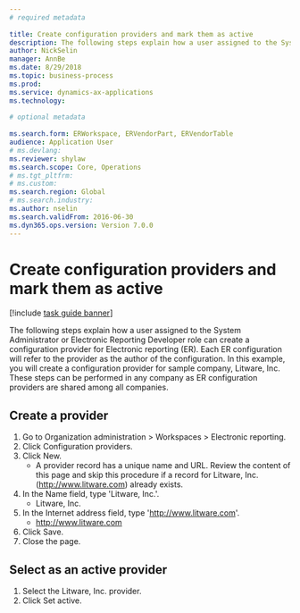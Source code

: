 ```yaml
--- 
# required metadata 
 
title: Create configuration providers and mark them as active
description: The following steps explain how a user assigned to the System Administrator or Electronic Reporting Developer role can create a configuration provider for Electronic reporting (ER). 
author: NickSelin
manager: AnnBe 
ms.date: 8/29/2018
ms.topic: business-process 
ms.prod:  
ms.service: dynamics-ax-applications 
ms.technology:  
 
# optional metadata 
 
ms.search.form: ERWorkspace, ERVendorPart, ERVendorTable   
audience: Application User 
# ms.devlang:  
ms.reviewer: shylaw
ms.search.scope: Core, Operations 
# ms.tgt_pltfrm:  
# ms.custom:  
ms.search.region: Global
# ms.search.industry: 
ms.author: nselin
ms.search.validFrom: 2016-06-30 
ms.dyn365.ops.version: Version 7.0.0 
---
```

# Create configuration providers and mark them as active

[!include [task guide banner](../../includes/task-guide-banner.md)]

The following steps explain how a user assigned to the System Administrator or Electronic Reporting Developer role can create a configuration provider for Electronic reporting (ER). Each ER configuration will refer to the provider as the author of the configuration. In this example, you will create a configuration provider for sample company, Litware, Inc. These steps can be performed in any company as ER configuration providers are shared among all companies.


## Create a provider
1. Go to Organization administration > Workspaces > Electronic reporting.
2. Click Configuration providers.
3. Click New.
    * A provider record has a unique name and URL. Review the content of this page and skip this procedure if a record for Litware, Inc. (http://www.litware.com) already exists.  
4. In the Name field, type 'Litware, Inc.'.
    * Litware, Inc.  
5. In the Internet address field, type 'http://www.litware.com'.
    * http://www.litware.com  
6. Click Save.
7. Close the page.

## Select as an active provider
1. Select the Litware, Inc. provider.
2. Click Set active.

